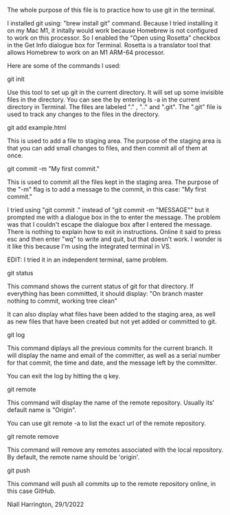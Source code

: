 The whole purpose of this file is to practice how to use git in the terminal.

I installed git using: "brew install git" command. Because I tried installing it on my Mac M1, it initally would work because Homebrew is not configured to work on this processor. So I enabled the "Open using Rosetta" checkbox in the Get Info dialogue box for Terminal. Rosetta is a translator tool that allows Homebrew to work on an M1 ARM-64 processor.

Here are some of the commands I used:

git init

Use this tool to set up git in the current directory. It will set up some invisible files in the directory. You can see the by entering ls -a in the current directory in Terminal. The files are labeled "." , ".." and ".git". The ".git" file is used to track any changes to the files in the directory.

git add example.html

This is used to add a file to staging area. The purpose of the staging area is that you can add small changes to files, and then commit all of them at once.

git commit -m "My first commit."

This is used to commit all the files kept in the staging area. The purpose of the "-m" flag is to add a message to the commit, in this case: "My first commit."

I tried using "git commit ." instead of "git commit -m "MESSAGE"" but it prompted me with a dialogue box in the to enter the message. The problem was that I couldn't escape the dialogue box after I entered the message. There is nothing to explain how to exit in instructions. Online it said to press esc and then enter "wq" to write and quit, but that doesn't work. I wonder is it like this because I'm using the integrated terminal in VS.

EDIT: I tried it in an independent terminal, same problem.

git status

This command shows the current status of git for that directory. If everything has been committed, it should display: "On branch master
nothing to commit, working tree clean"

It can also display what files have been added to the staging area, as well as new files that have been created but not yet added or committed to git.

git log

This command diplays all the previous commits for the current branch. It will display the name and email of the committer, as well as a serial number for that commit, the time and date, and the message left by the committer.

You can exit the log by hitting the q key.

git remote

This command will display the name of the remote repository. Usually its' default name is "Origin".

You can use git remote -a to list the exact url of the remote repository.

git remote remove <remote name>

This command will remove any remotes associated with the local repository. By default, the remote name should be 'origin'.

git push

This command will push all commits up to the remote repository online, in this case GitHub.

Niall Harrington, 29/1/2022
